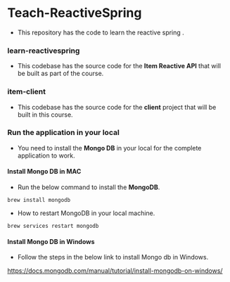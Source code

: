 # Teach-ReactiveSpring

- This repository has the code to learn the reactive spring .

### learn-reactivespring

- This codebase has the source code for the **Item Reactive API** that will be built as part of the course.

### item-client

- This codebase has the source code for the **client** project that will be built in this course.

### Run the application in your local

- You need to install the **Mongo DB** in your local for the complete application to work.

#### Install Mongo DB in MAC

- Run the below command to install the **MongoDB**.

```
brew install mongodb
```

-  How to restart MongoDB in your local machine.

```
brew services restart mongodb
```

#### Install Mongo DB in Windows

- Follow the steps in the below link to install Mongo db in Windows. 

https://docs.mongodb.com/manual/tutorial/install-mongodb-on-windows/
